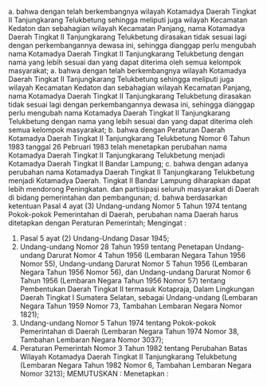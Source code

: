  a. bahwa dengan telah berkembangnya wilayah Kotamadya Daerah Tingkat II Tanjungkarang Telukbetung sehingga meliputi juga wilayah Kecamatan Kedaton dan sebahagian wilayah Kecamatan Panjang, nama Kotamadya Daerah Tingkat II Tanjungkarang Telukbetung dirasakan tidak sesuai lagi dengan perkembangannya dewasa ini, sehingga dianggap perlu mengubah nama Kotamadya Daerah Tingkat II Tanjungkarang Telukbetung dengan nama yang lebih sesuai dan yang dapat diterima oleh semua kelompok masyarakat;
a. bahwa dengan telah berkembangnya wilayah Kotamadya Daerah Tingkat II Tanjungkarang Telukbetung sehingga meliputi juga wilayah Kecamatan Kedaton dan sebahagian wilayah Kecamatan Panjang, nama Kotamadya Daerah Tingkat II Tanjungkarang Telukbetung dirasakan tidak sesuai lagi dengan perkembangannya dewasa ini, sehingga dianggap perlu mengubah nama Kotamadya Daerah Tingkat II Tanjungkarang Telukbetung dengan nama yang lebih sesuai dan yang dapat diterima oleh semua kelompok masyarakat;
b. bahwa dengan Peraturan Daerah Kotamadya Daerah Tingkat II Tanjungkarang Telukbetung Nomor 6 Tahun 1983 tanggal 26 Pebruari 1983 telah menetapkan perubahan nama Kotamadya Daerah Tingkat II Tanjungkarang Telukbetung menjadi Kotamadya Daerah Tingkat II Bandar Lampung;
c. bahwa dengan adanya perubahan nama Kotamadya Daerah Tingkat II Tanjungkarang Telukbetung menjadi Kotamadya Daerah. Tingkat II Bandar Lampung diharapkan dapat lebih mendorong Peningkatan. dan partisipasi seluruh masyarakat di Daerah di bidang pemerintahan dan pembangunan;
d. bahwa berdasarkan ketentuan Pasal 4 ayat (3) Undang-undang Nomor 5 Tahun 1974 tentang Pokok-pokok Pemerintahan di Daerah, perubahan nama Daerah harus ditetapkan dengan Peraturan Pemerintah;
Mengingat :

1. Pasal 5 ayat (2) Undang-Undang Dasar 1945;
2. Undang-undang Nomor 28 Tahun 1959 tentang Penetapan Undang- undang Darurat Nomor 4 Tahun 1956 (Lembaran Negara Tahun 1956 Nomor 55), Undang-undang Darurat Nomor 5 Tahun 1956 (Lembaran Negara Tahun 1956 Nomor 56), dan Undang-undang Darurat Nomor 6 Tahun 1956 (Lembaran Negara Tahun 1956 Nomor 57) tentang Pembentukan Daerah Tingkat II termasuk Kotapraja, Dalam Lingkungan Daerah Tingkat I Sumatera Selatan, sebagai Undang-undang (Lembaran Negara Tahun 1959 Nomor 73, Tambahan Lembaran Negara Nomor 1821);
3. Undang-undang Nomor 5 Tahun 1974 tentang Pokok-pokok Pemerintahan di Daerah (Lembaran Negara Tahun 1974 Nomor 38, Tambahan Lembaran Negara Nomor 3037);
4. Peraturan Pemerintah Nomor 3 Tahun 1982 tentang Perubahan Batas Wilayah Kotamadya Daerah Tingkat II Tanjungkarang Telukbetung (Lembaran Negara Tahun 1982 Nomor 6, Tambahan Lembaran Negara Nomor 3213);
MEMUTUSKAN :
 Menetapkan :